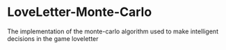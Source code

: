 # LoveLetter-Monte-Carlo
The implementation of the monte-carlo algorithm used to make intelligent decisions in the game loveletter
